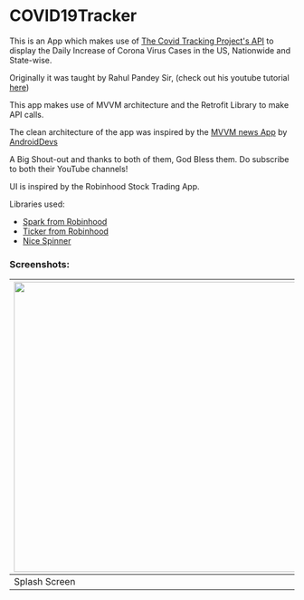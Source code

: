 # COVID19Tracker
This is an App which makes use of [The Covid Tracking Project's API](https://covidtracking.com/) to display the Daily Increase of Corona Virus Cases in the US,
Nationwide and State-wise. 

Originally it was taught by Rahul Pandey Sir, (check out his youtube tutorial [here](https://www.youtube.com/playlist?list=PL7NYbSE8uaBB1EiPYScD66ZVWyu6cOyrR))

This app makes use of MVVM architecture and the Retrofit Library to make API calls.

The clean architecture of the app was inspired by the [MVVM news App](https://www.youtube.com/playlist?list=PLQkwcJG4YTCRF8XiCRESq1IFFW8COlxYJ) 
by [AndroidDevs](https://github.com/androiddevs18/MVVMNewsApp)

A Big Shout-out and thanks to both of them, God Bless them. Do subscribe to both their YouTube channels!

UI is inspired by the Robinhood Stock Trading App.

Libraries used:
- [Spark from Robinhood](https://github.com/robinhood/spark)
- [Ticker from Robinhood](https://github.com/robinhood/ticker)
- [Nice Spinner](https://github.com/arcadefire/nice-spinner)

### Screenshots:<br/>
<img src="https://github.com/Clay-CL/COVID19Tracker/blob/master/imgs/Splash%20Screen.png" height="512px"/>|<img src="https://github.com/Clay-CL/COVID19Tracker/blob/master/imgs/Main%20Fragment.png" height="512px"/>
-------------------------------------|-----------------------------------
Splash Screen|Main fragment
